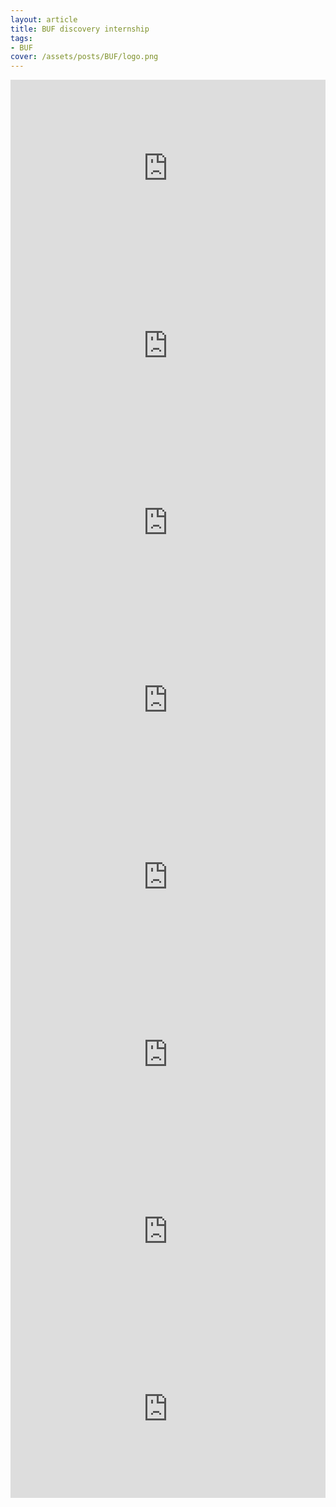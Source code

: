 ```yaml
---
layout: article
title: BUF discovery internship
tags:
- BUF
cover: /assets/posts/BUF/logo.png
---
```


<iframe width="100%" style="aspect-ratio: 16 / 9;" src="https://www.youtube.com/embed/j29_59VuraA" title="YouTube video player" frameborder="0" allow="accelerometer; autoplay; clipboard-write; encrypted-media; gyroscope; picture-in-picture" allowfullscreen></iframe>

<iframe width="100%" style="aspect-ratio: 16 / 9;" src="https://www.youtube.com/embed/YAK6nXidMjU" title="YouTube video player" frameborder="0" allow="accelerometer; autoplay; clipboard-write; encrypted-media; gyroscope; picture-in-picture" allowfullscreen></iframe>

<iframe width="100%" style="aspect-ratio: 16 / 9;" src="https://www.youtube.com/embed/S8hxOrLL2rA" title="YouTube video player" frameborder="0" allow="accelerometer; autoplay; clipboard-write; encrypted-media; gyroscope; picture-in-picture" allowfullscreen></iframe>

<iframe width="100%" style="aspect-ratio: 16 / 9;" src="https://www.youtube.com/embed/PPSufAIzxcQ" title="YouTube video player" frameborder="0" allow="accelerometer; autoplay; clipboard-write; encrypted-media; gyroscope; picture-in-picture" allowfullscreen></iframe>

<iframe width="100%" style="aspect-ratio: 16 / 9;" src="https://www.youtube.com/embed/ejoGmIBnvq0" title="YouTube video player" frameborder="0" allow="accelerometer; autoplay; clipboard-write; encrypted-media; gyroscope; picture-in-picture" allowfullscreen></iframe>

<iframe width="100%" style="aspect-ratio: 16 / 9;" src="https://www.youtube.com/embed/ewDP2wqkuP8" title="YouTube video player" frameborder="0" allow="accelerometer; autoplay; clipboard-write; encrypted-media; gyroscope; picture-in-picture" allowfullscreen></iframe>

<iframe width="100%" style="aspect-ratio: 16 / 9;" src="https://www.youtube.com/embed/wucouZKj2Vg" title="YouTube video player" frameborder="0" allow="accelerometer; autoplay; clipboard-write; encrypted-media; gyroscope; picture-in-picture" allowfullscreen></iframe>

<iframe width="100%" style="aspect-ratio: 16 / 9;" src="https://www.youtube.com/embed/RYFBCli6Q9U" title="YouTube video player" frameborder="0" allow="accelerometer; autoplay; clipboard-write; encrypted-media; gyroscope; picture-in-picture" allowfullscreen></iframe>
